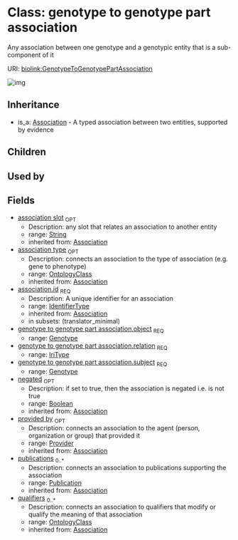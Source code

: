 # Class: genotype to genotype part association


Any association between one genotype and a genotypic entity that is a sub-component of it

URI: [biolink:GenotypeToGenotypePartAssociation](https://w3id.org/biolink/vocab/GenotypeToGenotypePartAssociation)

![img](http://yuml.me/diagram/nofunky;dir:TB/class/\[ClinicalModifier]<clinical%20modifier%20qualifier(i)%200..1-%20\[GenotypeToGenotypePartAssociation|relation:iri_type;id(i):identifier_type;negated(i):boolean%20%3F;association_slot(i):string%20%3F;edge_label(i):label_type%20%3F],%20\[EvidenceType]<has%20evidence(i)%200..1-%20\[GenotypeToGenotypePartAssociation],%20\[ConfidenceLevel]<has%20confidence%20level(i)%200..1-%20\[GenotypeToGenotypePartAssociation],%20\[Provider]<provided%20by(i)%200..1-%20\[GenotypeToGenotypePartAssociation],%20\[Publication]<publications(i)%200..*-%20\[GenotypeToGenotypePartAssociation],%20\[OntologyClass]<qualifiers(i)%200..*-%20\[GenotypeToGenotypePartAssociation],%20\[OntologyClass]<association%20type(i)%200..1-%20\[GenotypeToGenotypePartAssociation],%20\[Genotype]<object%201..1-%20\[GenotypeToGenotypePartAssociation],%20\[Genotype]<subject%201..1-%20\[GenotypeToGenotypePartAssociation],%20\[Association]^-\[GenotypeToGenotypePartAssociation])
## Inheritance

 *  is_a: [Association](Association.md) - A typed association between two entities, supported by evidence
## Children

## Used by

## Fields

 * [association slot](association_slot.md)  <sub>OPT</sub>
    * Description: any slot that relates an association to another entity
    * range: [String](String.md)
    * inherited from: [Association](Association.md)
 * [association type](association_type.md)  <sub>OPT</sub>
    * Description: connects an association to the type of association (e.g. gene to phenotype)
    * range: [OntologyClass](OntologyClass.md)
    * inherited from: [Association](Association.md)
 * [association.id](association_id.md)  <sub>REQ</sub>
    * Description: A unique identifier for an association
    * range: [IdentifierType](IdentifierType.md)
    * inherited from: [Association](Association.md)
    * in subsets: (translator_minimal)
 * [genotype to genotype part association.object](genotype_to_genotype_part_association_object.md)  <sub>REQ</sub>
    * range: [Genotype](Genotype.md)
 * [genotype to genotype part association.relation](genotype_to_genotype_part_association_relation.md)  <sub>REQ</sub>
    * range: [IriType](IriType.md)
 * [genotype to genotype part association.subject](genotype_to_genotype_part_association_subject.md)  <sub>REQ</sub>
    * range: [Genotype](Genotype.md)
 * [negated](negated.md)  <sub>OPT</sub>
    * Description: if set to true, then the association is negated i.e. is not true
    * range: [Boolean](Boolean.md)
    * inherited from: [Association](Association.md)
 * [provided by](provided_by.md)  <sub>OPT</sub>
    * Description: connects an association to the agent (person, organization or group) that provided it
    * range: [Provider](Provider.md)
    * inherited from: [Association](Association.md)
 * [publications](publications.md)  <sub>0..*</sub>
    * Description: connects an association to publications supporting the association
    * range: [Publication](Publication.md)
    * inherited from: [Association](Association.md)
 * [qualifiers](qualifiers.md)  <sub>0..*</sub>
    * Description: connects an association to qualifiers that modify or qualify the meaning of that association
    * range: [OntologyClass](OntologyClass.md)
    * inherited from: [Association](Association.md)
